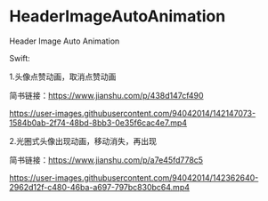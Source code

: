 # HeaderImageAutoAnimation
Header Image Auto Animation


Swift:

1.头像点赞动画，取消点赞动画

简书链接：https://www.jianshu.com/p/438d147cf490

https://user-images.githubusercontent.com/94042014/142147073-1584b0ab-2f74-48bd-8bb3-0e35f6cac4e7.mp4


2.光圈式头像出现动画，移动消失，再出现


简书链接：https://www.jianshu.com/p/a7e45fd778c5

https://user-images.githubusercontent.com/94042014/142362640-2962d12f-c480-46ba-a697-797bc830bc64.mp4






